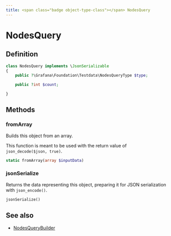```yaml
---
title: <span class="badge object-type-class"></span> NodesQuery
---
```

# <span class="badge object-type-class"></span> NodesQuery

## Definition

```php
class NodesQuery implements \JsonSerializable
{
    public ?\Grafana\Foundation\Testdata\NodesQueryType $type;

    public ?int $count;

}
```
## Methods

### <span class="badge object-method"></span> fromArray

Builds this object from an array.

This function is meant to be used with the return value of `json_decode($json, true)`.

```php
static fromArray(array $inputData)
```

### <span class="badge object-method"></span> jsonSerialize

Returns the data representing this object, preparing it for JSON serialization with `json_encode()`.

```php
jsonSerialize()
```

## See also

 * <span class="badge builder"></span> [NodesQueryBuilder](./builder-NodesQueryBuilder.md)
